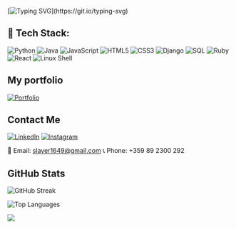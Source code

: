 [![Typing SVG](https://readme-typing-svg.herokuapp.com?font=Fantasy+Code&weight600&pause=1000&color=006E0FeE&background=04090F00&vCenter=true&width=600&lines=Hi+there+👋🏼,+I'm+Alex;+Welcome+to+My+Profile!)](https://git.io/typing-svg)

## 🚀 **Tech Stack:**

![Python](https://img.shields.io/badge/-Python-3776AB?style=for-the-badge&logo=python&logoColor=white) ![Java](https://img.shields.io/badge/-Java-007396?style=for-the-badge&logo=java&logoColor=white) ![JavaScript](https://img.shields.io/badge/-JavaScript-F7DF1E?style=for-the-badge&logo=javascript&logoColor=black) ![HTML5](https://img.shields.io/badge/-HTML5-E34F26?style=for-the-badge&logo=html5&logoColor=white) ![CSS3](https://img.shields.io/badge/-CSS3-1572B6?style=for-the-badge&logo=css3&logoColor=white) ![Django](https://img.shields.io/badge/-Django-092E20?style=for-the-badge&logo=django&logoColor=white) ![SQL](https://img.shields.io/badge/-SQL-4479A1?style=for-the-badge&logo=postgresql&logoColor=white) ![Ruby](https://img.shields.io/badge/-Ruby-CC342D?style=for-the-badge&logo=ruby&logoColor=white) ![React](https://img.shields.io/badge/-React-61DAFB?style=for-the-badge&logo=react&logoColor=black) ![Linux Shell](https://img.shields.io/badge/-Linux%20Shell-4EAA25?style=for-the-badge&logo=gnu-linux&logoColor=white)

## **My portfolio**

[![Portfolio](https://img.shields.io/badge/Portfolio-Visit%20my%20webpage-orange?style=for-the-badge&logo=web&logoColor=white)](https://sh4dowpunk.github.io/)

## **Contact Me**

[![LinkedIn](https://img.shields.io/badge/LinkedIn-Alex%20-blue?style=for-the-badge&logo=linkedin&logoColor=white&link=https://www.linkedin.com/in/shadowpunk/)](https://www.linkedin.com/in/shadowpunk/) [![Instagram](https://img.shields.io/badge/Instagram-%40sh4dowpunk-red?style=for-the-badge&logo=instagram&logoColor=white&link=https://www.instagram.com/sh4dowpunk/)](https://www.instagram.com/sh4dowpunk/)

📧 Email: [slayer1649@gmail.com](mailto:slayer1649@gmail.com) 📞 Phone: +359 89 2300 292

## **GitHub Stats**

![GitHub Streak](http://github-readme-streak-stats.herokuapp.com/?user=sh4dowpunk&theme=dark&background=20232a&fire=FFA500)

![Top Languages](https://github-readme-stats-sigma-five.vercel.app/api/top-langs/?username=sh4dowpunk&theme=dark&line_height=40&hide=css&bg_color=20232a)

![](https://komarev.com/ghpvc/?username=sh4dowpunk&color=006E0F)
